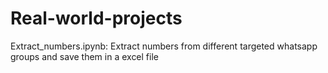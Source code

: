 # Real-world-projects
Extract_numbers.ipynb: Extract numbers from different targeted whatsapp groups and save them in a excel file
